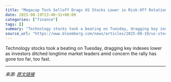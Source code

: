 ```yaml
---
title: "Megacap Tech Selloff Drags US Stocks Lower in Risk-Off Rotation"
date: 2025-08-19T13:40:31+08:00
categories: ["finance"]
tags: []
summary: "Technology stocks took a beating on Tuesday, dragging key indexes lower as investors ditched longtime market leaders amid concern the rally has gone too far, too fast."
source_url: "https://www.bloomberg.com/news/articles/2025-08-19/us-stocks-fall-as-investors-parse-retail-earnings-await-powell"
---
```


Technology stocks took a beating on Tuesday, dragging key indexes lower as investors ditched longtime market leaders amid concern the rally has gone too far, too fast.

---

*来源: [原文链接](https://www.bloomberg.com/news/articles/2025-08-19/us-stocks-fall-as-investors-parse-retail-earnings-await-powell)*

